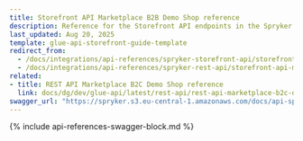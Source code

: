 ```yaml
---
title: Storefront API Marketplace B2B Demo Shop reference
description: Reference for the Storefront API endpoints in the Spryker B2B Demo Shop Marketplace.
last_updated: Aug 20, 2025
template: glue-api-storefront-guide-template
redirect_from:
  - /docs/integrations/api-references/spryker-storefront-api/storefront-api-marketplace-b2b-demo-shop-reference.html
  - /docs/integrations/api-references/spryker-rest-api/storefront-api-marketplace-b2b-demo-shop-reference.html
related:
- title: REST API Marketplace B2C Demo Shop reference
  link: docs/dg/dev/glue-api/latest/rest-api/rest-api-marketplace-b2c-demo-shop-reference.html
swagger_url: "https://spryker.s3.eu-central-1.amazonaws.com/docs/api-specs/b2b_marketplace_storefront_api.json"
---
```


{% include api-references-swagger-block.md %}
